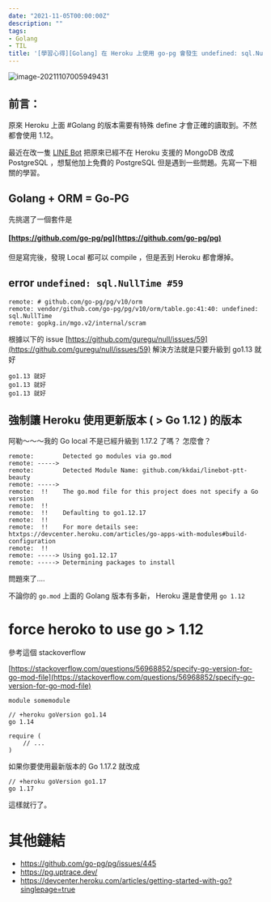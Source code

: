 ```yaml
---
date: "2021-11-05T00:00:00Z"
description: ""
tags:
- Golang
- TIL
title: '[學習心得][Golang] 在 Heroku 上使用 go-pg 會發生 undefined: sql.NullTime 錯誤的解決方式'
---
```


![image-20211107005949431](../images/2021/image-20211107005949431.png)



## 前言：

原來 Heroku 上面 #Golang  的版本需要有特殊 define 才會正確的讀取到。不然都會使用 1.12。

最近在改一隻 [LINE Bot](http://www.evanlin.com/go-ptt-bot/) 把原來已經不在 Heroku 支援的 MongoDB 改成 PostgreSQL ，想幫他加上免費的 PostgreSQL 但是遇到一些問題。先寫一下相關的學習。



## Golang + ORM = Go-PG

先挑選了一個套件是 

#### [https://github.com/go-pg/pg](https://github.com/go-pg/pg)

但是寫完後，發現 Local 都可以 compile ，但是丟到 Heroku 都會爆掉。



## error `undefined: sql.NullTime #59`

```
remote: # github.com/go-pg/pg/v10/orm
remote: vendor/github.com/go-pg/pg/v10/orm/table.go:41:40: undefined: sql.NullTime
remote: gopkg.in/mgo.v2/internal/scram
```

根據以下的 issue  [https://github.com/guregu/null/issues/59](https://github.com/guregu/null/issues/59) 解決方法就是只要升級到 go1.13 就好

```
go1.13 就好
go1.13 就好
go1.13 就好
```



## 強制讓 Heroku 使用更新版本 ( > Go 1.12 ) 的版本

阿勒～～～我的 Go local 不是已經升級到 1.17.2 了嗎？ 怎麼會？

```
remote:        Detected go modules via go.mod
remote: -----> 
remote:        Detected Module Name: github.com/kkdai/linebot-ptt-beauty
remote: -----> 
remote:  !!    The go.mod file for this project does not specify a Go version
remote:  !!    
remote:  !!    Defaulting to go1.12.17
remote:  !!    
remote:  !!    For more details see: htxtps://devcenter.heroku.com/articles/go-apps-with-modules#build-configuration
remote:  !!    
remote: -----> Using go1.12.17
remote: -----> Determining packages to install
```

問題來了.... 

不論你的 `go.mod` 上面的 Golang 版本有多新， Heroku 還是會使用 `go 1.12`

# force heroko to use go > 1.12

參考這個 stackoverflow 

[https://stackoverflow.com/questions/56968852/specify-go-version-for-go-mod-file](https://stackoverflow.com/questions/56968852/specify-go-version-for-go-mod-file)

```
module somemodule

// +heroku goVersion go1.14
go 1.14

require (
    // ...
)
```



如果你要使用最新版本的 Go 1.17.2 就改成

```
// +heroku goVersion go1.17
go 1.17
```

這樣就行了。

# 其他鏈結

- https://github.com/go-pg/pg/issues/445
- https://pg.uptrace.dev/
- https://devcenter.heroku.com/articles/getting-started-with-go?singlepage=true
